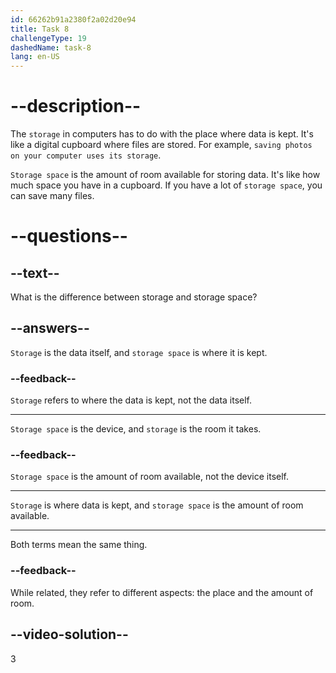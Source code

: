 ```yaml
---
id: 66262b91a2380f2a02d20e94
title: Task 8
challengeType: 19
dashedName: task-8
lang: en-US
---
```


# --description--

The `storage` in computers has to do with the place where data is kept. It's like a digital cupboard where files are stored. For example, `saving photos on your computer uses its storage`.

`Storage space` is the amount of room available for storing data. It's like how much space you have in a cupboard. If you have a lot of `storage space`, you can save many files.

# --questions--

## --text--

What is the difference between storage and storage space?

## --answers--

`Storage` is the data itself, and `storage space` is where it is kept.

### --feedback--

`Storage` refers to where the data is kept, not the data itself.

---

`Storage space` is the device, and `storage` is the room it takes.

### --feedback--

`Storage space` is the amount of room available, not the device itself.

---

`Storage` is where data is kept, and `storage space` is the amount of room available.

---

Both terms mean the same thing.

### --feedback--

While related, they refer to different aspects: the place and the amount of room.

## --video-solution--

3
